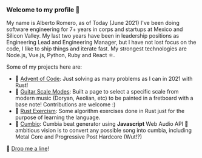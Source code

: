 ### Welcome to my profile 👋

My name is Alberto Romero, as of Today (June 2021) I've been doing software engineering for 7+ years in corps and startups at Mexico and Silicon Valley. My last two years have been in leadership positions as Engineering Lead and Engineering Manager, but I have not lost focus on the code, I like to ship things and iterate fast. My strongest technologies are Node.js, Vue.js, Python, Ruby and React ⚛️.

Some of my projects here are:
- 🎄 [Advent of Code](https://github.com/beeetooo/advent-of-code): Just solving as many problems as I can in 2021 with Rust!
- 🎸 [Guitar Scale Modes](https://guitarscalemodes.com): Built a page to select a specific scale from modern music (Doryan, Aeolian, etc) to be painted in a fretboard with a base note! Contributions are welcome :)
- 🎰 [Rust Exercism](https://github.com/beeetooo/exercism-rust): Some algorithm exercises done in Rust just for the purpose of learning the language.
- 🕺 [Cumbio](https://beeetooo.github.io/cumbio/): Cumbia beat generator using **Javascript** Web Audio API 💃 ambitious vision is to convert any possible song into cumbia, including Metal Core and Progressive Post Hardcore (Wut!?)

🚀 [Drop me a line](mailto:aromeronavia@gmail.com)!
